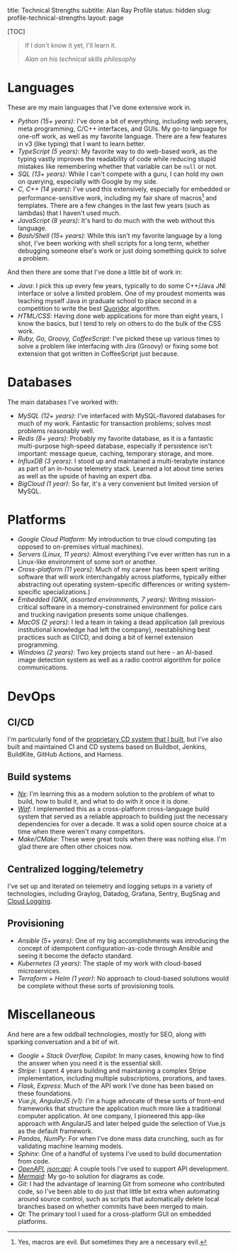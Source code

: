 title: Technical Strengths
subtitle: Alan Ray Profile
status: hidden
slug: profile-technical-strengths
layout: page

[TOC]

> If I don't know it yet, I'll learn it.
>
> _Alan on his technical skills philosophy_

# Languages

These are my main languages that I've done extensive work in.

* _Python (15+ years)_: I've done a bit of everything, including web servers, meta programming, C/C++ interfaces, and GUIs. My go-to language for one-off work, as well as my favorite language. There are a few features in v3 (like typing) that I want to learn better.
* _TypeScript (5 years)_: My favorite way to do web-based work, as the typing vastly improves the readability of code while reducing stupid mistakes like remembering whether that variable can be `null` or not.
* _SQL (13+ years)_: While I can't compete with a guru, I can hold my own on querying, especially with Google by my side.
* _C, C++ (14 years)_: I've used this extensively, especially for embedded or performance-sensitive work, including my fair share of macros[^macros] and templates. There are a few changes in the last few years (such as lambdas) that I haven't used much.
* _JavaScript (8 years)_: It's hard to do much with the web without this language.
* _Bash/Shell (15+ years)_: While this isn't my favorite language by a long shot, I've been working with shell scripts for a long term, whether debugging someone else's work or just doing something quick to solve a problem.

[^macros]: Yes, macros are evil. But sometimes they are a necessary evil.

And then there are some that I've done a little bit of work in:

* _Java_: I pick this up every few years, typically to do some C++/Java JNI interface or solve a limited problem. One of my proudest moments was teaching myself Java in graduate school to place second in a competition to write the best [Quoridor](https://en.wikipedia.org/wiki/Quoridor) algorithm.
* _HTML/CSS_: Having done web applications for more than eight years, I know the basics, but I tend to rely on others to do the bulk of the CSS work.
* _Ruby, Go, Groovy, CoffeeScript_: I've picked these up various times to solve a problem like interfacing with Jira (Groovy) or fixing some bot extension that got written in CoffeeScript just because.

# Databases

The main databases I've worked with:

* _MySQL (12+ years)_: I've interfaced with MySQL-flavored databases for much of my work. Fantastic for transaction problems; solves most problems reasonably well.
* _Redis (8+ years)_: Probably my favorite database, as it is a fantastic multi-purpose high-speed database, especially if persistence isn't important: message queue, caching, temporary storage, and more.
* _InfluxDB (3 years)_: I stood up and maintained a multi-terabyte instance as part of an in-house telemetry stack. Learned a lot about time series as well as the upside of having an expert dba.
* _BigCloud (1 year)_: So far, it's a very convenient but limited version of MySQL.

# Platforms

* _Google Cloud Platform_: My introduction to true cloud computing (as opposed to on-premises virtual machines).
* _Servers (Linux, 11 years)_: Almost everything I've ever written has run in a Linux-like environment of some sort or another.
* _Cross-platform (11 years)_: Much of my career has been spent writing software that will work interchangably across platforms, typically either abstracting out operating system-specific differences or writing system-specific specializations.)
* _Embedded (QNX, assorted environments, 7 years)_: Writing mission-critical software in a memory-constrained environment for police cars and trucking navigation presents some unique challenges.
* _MacOS (2 years)_: I led a team in taking a dead application (all previous institutional knowledge had left the company), reestablishing best practices such as CI/CD, and doing a bit of kernel extension programming.
* _Windows (2 years)_: Two key projects stand out here - an AI-based image detection system as well as a radio control algorithm for police communications.

# DevOps

## CI/CD

I'm particularly fond of the [proprietary CD system that I built](./unlinked.md), but I've also built and maintained CI and CD systems based on Buildbot, Jenkins, BuildKite, GitHub Actions, and Harness.

## Build systems

* _[Nx](https://nx.dev/)_: I'm learning this as a modern solution to the problem of what to build, how to build it, and what to do with it once it is done.
* _[Waf](https://waf.io/book/)_: I implemented this as a cross-platform cross-language build system that served as a reliable approach to building just the necessary dependencies for over a decade. It was a solid open source choice at a time when there weren't many competitors.
* _Make/CMake_: These were great tools when there was nothing else. I'm glad there are often other choices now.

## Centralized logging/telemetry

I've set up and iterated on telemetry and logging setups in a variety of technologies, including Graylog, Datadog, Grafana, Sentry, BugSnag and [Cloud Logging](https://cloud.google.com/logging?hl=en).

## Provisioning

* _Ansible (5+ years)_: One of my big accomplishments was introducing the concept of idempotent configuration-as-code through Ansible and seeing it become the defacto standard.
* _Kubernetes (3 years)_: The staple of my work with cloud-based microservices.
* _Terraform + Helm (1 year)_: No approach to cloud-based solutions would be complete without these sorts of provisioning tools.

# Miscellaneous

And here are a few oddball technologies, mostly for SEO, along with sparking conversation and a bit of wit.

* _Google + Stack Overflow, Copilot_: In many cases, knowing how to find the answer when you need it is the essential skill.
* _Stripe_: I spent 4 years building and maintaining a complex Stripe implementation, including multiple subscriptions, prorations, and taxes.
* _Flask, Express_: Much of the API work I've done has been based on these foundations.
* _Vue.js, AngularJS (v1)_: I'm a huge advocate of these sorts of front-end frameworks that structure the application much more like a traditional computer application. At one company, I pioneered this app-like approach with AngularJS and later helped guide the selection of Vue.js as the default framework.
* _Pandas, NumPy_: For when I've done mass data crunching, such as for validating machine learning models.
* _Sphinx_: One of a handful of systems I've used to build documentation from code.
* _[OpenAPI](https://www.openapis.org/), [json:api](https://jsonapi.org/)_: A couple tools I've used to support API development.
* _[Mermaid](https://mermaid.js.org/)_: My go-to solution for diagrams as code.
* _Git_: I had the advantage of learning Git from someone who contributed code, so I've been able to do just that little bit extra when automating around source control, such as scripts that automatically delete local branches based on whether commits have been merged to main.
* _Qt_: The primary tool I used for a cross-platform GUI on embedded platforms.
